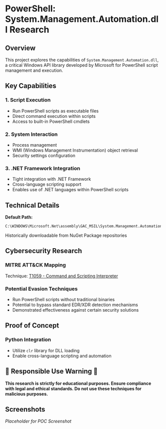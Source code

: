 # PowerShell: System.Management.Automation.dll Research

## Overview
This project explores the capabilities of `System.Management.Automation.dll`, a critical Windows API library developed by Microsoft for PowerShell script management and execution.

## Key Capabilities

### 1. Script Execution
- Run PowerShell scripts as executable files
- Direct command execution within scripts
- Access to built-in PowerShell cmdlets

### 2. System Interaction
- Process management
- WMI (Windows Management Instrumentation) object retrieval
- Security settings configuration

### 3. .NET Framework Integration
- Tight integration with .NET Framework
- Cross-language scripting support
- Enables use of .NET languages within PowerShell scripts

## Technical Details
**Default Path:**
```
C:\WINDOWS\Microsoft.Net\assembly\GAC_MSIL\System.Management.Automation\v4.0_3.0.0.0__31bf3856ad364e35\System.Management.Automation.dll
```
Historically downloadable from NuGet Package repositories

## Cybersecurity Research

### MITRE ATT&CK Mapping
Technique: [T1059 - Command and Scripting Interpreter](https://attack.mitre.org/techniques/T1059/)

### Potential Evasion Techniques
- Run PowerShell scripts without traditional binaries
- Potential to bypass standard EDR/XDR detection mechanisms
- Demonstrated effectiveness against certain security solutions

## Proof of Concept

### Python Integration
- Utilize `clr` library for DLL loading
- Enable cross-language scripting and automation

## 🚨 Responsible Use Warning 🚨
**This research is strictly for educational purposes. Ensure compliance with legal and ethical standards. Do not use these techniques for malicious purposes.**

## Screenshots
*Placeholder for POC Screenshot*
